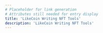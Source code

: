 ```yaml
---
# Placeholder for link generation
# Attributes still needed for entry display
title: 'LikeCoin Writing NFT Tools'
description: 'LikeCoin Writing NFT Tools'
---
```

